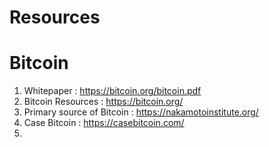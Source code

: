 # Resources
# Bitcoin
1. Whitepaper : https://bitcoin.org/bitcoin.pdf
2. Bitcoin Resources : https://bitcoin.org/
3. Primary source of Bitcoin : https://nakamotoinstitute.org/
4. Case Bitcoin : https://casebitcoin.com/
5. 
